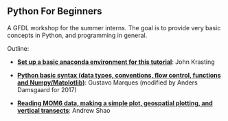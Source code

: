 ## Python For Beginners
A GFDL workshop for the summer interns. The goal is to provide very basic concepts in Python, and programming in general.

Outline:

* **[Set up a basic anaconda environment for this tutorial](https://github.com/anders-dc/Python-basics-GFDL/blob/master/anaconda_python_environment_gfdl.ipynb)**: John Krasting

* **[Python basic syntax (data types, conventions, flow control, functions and  Numpy/Matplotlib)](https://github.com/gustavo-marques/Python-basics-GFDL/blob/master/python_basics.ipynb)**: Gustavo Marques (modified by Anders Damsgaard for 2017)

* **[Reading MOM6 data, making a simple plot, geospatial plotting, and vertical transects](https://github.com/gustavo-marques/Python-basics-GFDL/blob/master/MOM6_intro_and_plotting_example.ipynb)**: Andrew Shao

